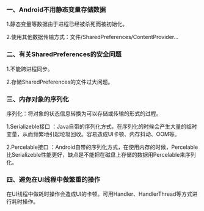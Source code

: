 ### 一、Android不用静态变量存储数据

1.静态变量等数据由于进程已经被杀死而被初始化。

2.使用其他数据传输方式：文件/SharedPreferences/ContentProvider...

### 二、有关SharedPreferences的安全问题

1.不能跨进程同步。

2.存储SharedPreferences的文件过大问题。

### 三、内存对象的序列化

序列化：将对象的状态信息转换为可以存储或传输的形式的过程。

1.Serializeble接口 ：Java自带的序列化方式，在序列化的时候会产生大量的临时变量，从而频繁地引起垃圾回收。容易造成UI卡顿、内存抖动、OOM等。

2.Percelable接口 ：Android自带的序列化方式，在使用内存的时候，Percelable比Serializeble性能更好，缺点是不能把在磁盘上存储的数据用Percelable来序列化。

### 四、避免在UI线程中做繁重的操作

在UI线程中做耗时操作会造成UI的卡顿。可用Handler、HandlerThread等方式进行耗时操作。
